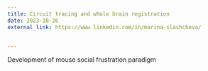 ```yaml
---
title: Circuit tracing and whole brain registration
date: 2023-10-26
external_link: https://www.linkedin.com/in/marina-slashcheva/


---
```


Development of mouse social frustration paradigm
<!--more-->